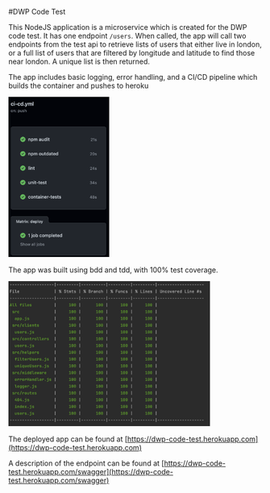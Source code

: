 #DWP Code Test

This NodeJS application is a microservice which is created for the DWP code test. It has one endpoint `/users`.
When called, the app will call two endpoints from the test api to retrieve lists of users that either live in london,
or a full list of users that are filtered by longitude and latitude to find those near london. A unique list is then returned.

The app includes basic logging, error handling, and a CI/CD pipeline which builds the container and pushes to heroku

<img src="./docs/pipeline.png" alt="pipeline" width="200"/>

The app was built using bdd and tdd, with 100% test coverage.

<img src="./docs/test-coverage.png" alt="test-coverage" width="400"/>

The deployed app can be found at [https://dwp-code-test.herokuapp.com](https://dwp-code-test.herokuapp.com)

A description of the endpoint can be found at [https://dwp-code-test.herokuapp.com/swagger](https://dwp-code-test.herokuapp.com/swagger)
